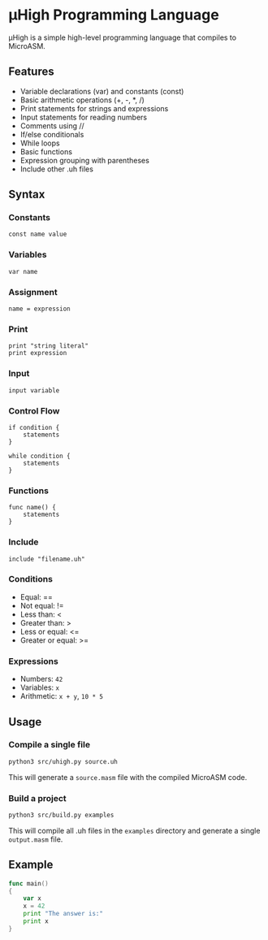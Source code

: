 # μHigh Programming Language

μHigh is a simple high-level programming language that compiles to MicroASM.

## Features

- Variable declarations (var) and constants (const)
- Basic arithmetic operations (+, -, *, /)
- Print statements for strings and expressions
- Input statements for reading numbers
- Comments using //
- If/else conditionals
- While loops
- Basic functions
- Expression grouping with parentheses
- Include other .uh files

## Syntax

### Constants
```
const name value
```

### Variables
```
var name
```

### Assignment
```
name = expression
```

### Print
```
print "string literal"
print expression
```

### Input
```
input variable
```

### Control Flow
```
if condition {
    statements
}

while condition {
    statements
}
```

### Functions
```
func name() {
    statements
}
```

### Include
```
include "filename.uh"
```

### Conditions
- Equal: ==
- Not equal: !=
- Less than: <
- Greater than: >
- Less or equal: <=
- Greater or equal: >=

### Expressions
- Numbers: `42`
- Variables: `x`
- Arithmetic: `x + y`, `10 * 5`

## Usage

### Compile a single file

```bash
python3 src/uhigh.py source.uh
```

This will generate a `source.masm` file with the compiled MicroASM code.

### Build a project

```bash
python3 src/build.py examples
```

This will compile all .uh files in the `examples` directory and generate a single `output.masm` file.

## Example

```go
func main()
{
    var x
    x = 42
    print "The answer is:"
    print x
}
```
